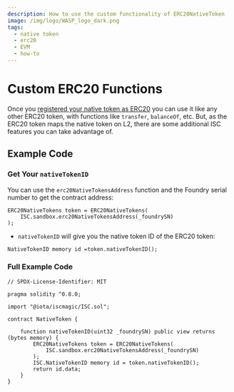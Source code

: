 ```yaml
---
description: How to use the custom functionality of ERC20NativeToken
image: /img/logo/WASP_logo_dark.png
tags:
  - native token
  - erc20
  - EVM
  - how-to
---
```


# Custom ERC20 Functions

Once you [registered your native token as ERC20](./erc20-native-token.md) you can use it like any other ERC20 token, with functions like
`transfer`, `balanceOf`, etc. But, as the ERC20 token maps the native token on L2, there are some additional ISC features 
you can take advantage of.

## Example Code

### Get Your `nativeTokenID`

You can use the `erc20NativeTokensAddress` function and the Foundry serial number to get the contract address:
 
```solidity
ERC20NativeTokens token = ERC20NativeTokens(
    ISC.sandbox.erc20NativeTokensAddress(_foundrySN)
);
```

* `nativeTokenID` will give you the native token ID of the ERC20 token:

```solidity
NativeTokenID memory id =token.nativeTokenID();
```

### Full Example Code

```solidity
// SPDX-License-Identifier: MIT

pragma solidity ^0.8.0;

import "@iota/iscmagic/ISC.sol";

contract NativeToken {

    function nativeTokenID(uint32 _foundrySN) public view returns (bytes memory) {
        ERC20NativeTokens token = ERC20NativeTokens(
            ISC.sandbox.erc20NativeTokensAddress(_foundrySN)
        );
        ISC.NativeTokenID memory id = token.nativeTokenID();
        return id.data;
    }
}
```
